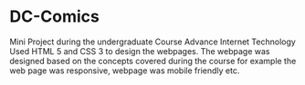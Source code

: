 # DC-Comics
Mini Project during the undergraduate Course Advance Internet Technology
Used HTML 5 and CSS 3 to design the webpages. The webpage was designed based on the concepts covered during the course for example the web page  was responsive, webpage was mobile friendly etc.
